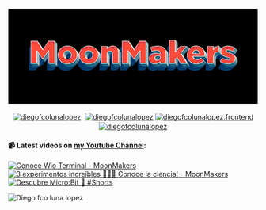 ![Hi 👋, I'm Diego Fco Luna lopez, A passionate frontend developer 👨‍💻 from Hidalgo, Mexico 🇲🇽 ](./src/Banner_Github.jpeg)

<p align="center">
   <a href="https://youtube.com/moonmakers" target="blank" style='margin-right:4px'>
    <img align="center" src="https://cdn.jsdelivr.net/npm/simple-icons@3.0.1/icons/youtube.svg" alt="diegofcolunalopez" height="28px" width="28px" />
  </a>
  <a href="https://twitter.com/DiegoFr60708711" target="blank">
    <img align="center" src="https://cdn.jsdelivr.net/npm/simple-icons@3.0.1/icons/twitter.svg" alt="diegofcolunalopez" height="28px" width="28px" />
  </a>
  <a href="https://fb.com/DiegoFcoLuna" target="blank">
    <img align="center" src="https://cdn.jsdelivr.net/npm/simple-icons@3.0.1/icons/facebook.svg" alt="diegofcolunalopez.frontend" height="28px" width="28px" />
  </a>
  <a href="https://instagram.com/diegofcolunalopez" target="blank">
    <img align="center" src="https://cdn.jsdelivr.net/npm/simple-icons@3.0.1/icons/instagram.svg" alt="diegofcolunalopez" height="28px" width="28px" />
  </a>
</p>

#### 📹 Latest videos on [my Youtube Channel](https://youtube.com/moonmakers):

  <a href='https://www.youtube.com/watch?v=e54NI93qvn8' target='_blank'>
    <img width='30%' src='https://img.youtube.com/vi/e54NI93qvn8/mqdefault.jpg' alt='Conoce Wio Terminal - MoonMakers' />
  </a>
  <a href='https://www.youtube.com/watch?v=76zNMr-nV-I' target='_blank'>
    <img width='30%' src='https://img.youtube.com/vi/76zNMr-nV-I/mqdefault.jpg' alt='3 experimentos increíbles 🧊🥽😁 Conoce la ciencia! - MoonMakers' />
  </a>
  <a href='https://www.youtube.com/watch?v=jkcn_vWPxc0' target='_blank'>
    <img width='30%' src='https://img.youtube.com/vi/jkcn_vWPxc0/mqdefault.jpg' alt='Descubre Micro:Bit 🤖 #Shorts' />
  </a>


![Diego fco luna lopez](https://github-readme-stats.vercel.app/api?username=Diego-Luna&show_icons=true&title_color=fff&icon_color=79ff97&text_color=9f9f9f&bg_color=151515)

